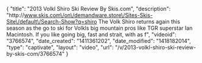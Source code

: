 {
    "title": "2013 Volkl Shiro Ski Review By Skis.com",
    "description": "http:\/\/www.skis.com\/on\/demandware.store\/Sites-Skis-Site\/default\/Search-Show?q=shiro  The Volk Shiro returns again this season as the go to ski for Volkls big mountain pros like TGR superstar Ian Macintosh. If you like going big, fast and strait, with as f",
    "videoid": "3766574",
    "date_created": "1411361202",
    "date_modified": "1418182014",
    "type": "captivate",
    "layout": "video",
    "url": "\/v\/2013-volkl-shiro-ski-review-by-skis-com\/3766574"
}